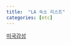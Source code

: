 ```yaml
---
title:  "LA 숙소 리스트"
categories: [etc]
---
```


 [미국감성 ](https://www.airbnb.co.kr/rooms/plus/15036975?location=%EB%A1%9C%EC%8A%A4%EC%95%A4%EC%A0%A4%EB%A0%88%EC%8A%A4&guests=1&adults=1&s=aU_fqiLv)
